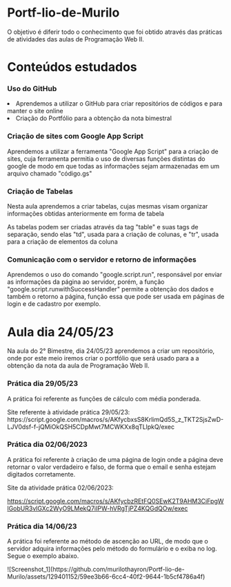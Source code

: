 # Portf-lio-de-Murilo   
O objetivo é diferir todo o conhecimento que foi obtido através das práticas de atividades das aulas de Programação Web II.

<h1> Conteúdos estudados </h1>
<h3> Uso do GitHub </h3>
<li> Aprendemos a utilizar o GitHub para criar repositórios de códigos e para manter o site online </li>
<li> Criação do Portfólio para a obtenção da nota bimestral </li>

<h3> Criação de sites com Google App Script </h3>  
<p> Aprendemos a utilizar a ferramenta "Google App Script" para a criação de sites, cuja ferramenta permitia o uso de diversas funções distintas do google de modo em que todas as informações sejam armazenadas em um arquivo chamado "código.gs" </p>

<h3> Criação de Tabelas </h3>
<p> Nesta aula aprendemos a criar tabelas, cujas mesmas visam organizar informações obtidas anteriormente em forma de tabela </p>
<p> As tabelas podem ser criadas através da tag "table" e suas tags de separação, sendo elas "td", usada para a criação de colunas, e "tr", usada para a criação de elementos da coluna </p>

<h3> Comunicação com o servidor e retorno de informações </h3>
<p> Aprendemos o uso do comando "google.script.run", responsável por enviar as informações da página ao servidor, porém, a função "google.script.runwithSuccessHandler" permite a obtenção dos dados e também o retorno a página, função essa que pode ser usada em páginas de login e de cadastro por exemplo.



<h1> Aula dia 24/05/23 </h1>
<p> Na aula do 2° Bimestre, dia 24/05/23 aprendemos a criar um repositório, onde por este meio iremos criar o portfólio que será usado para a a obtenção da nota da aula de Programação Web II. </p>

<h3> Prática dia 29/05/23 </h3>
<p> A prática foi referente as funções de cálculo com média ponderada. <p>
 Site referente à atividade prática 29/05/23:
 https://script.google.com/macros/s/AKfycbxsS8KrlimQd5S_z_TKT2SjsZwD-LJV0dsf-f-jQMiOkQSH5CDpMwt7MCWKXx8qTLlpkQ/exec
 
 <h3> Prática dia 02/06/2023 </h3>
 <p> A prática foi referente à criação de uma página de login onde a página deve retornar o valor verdadeiro e falso, de forma que o email e senha estejam digitados corretamente. <p>
  Site da atividade prática 02/06/2023:

 https://script.google.com/macros/s/AKfycbzREtFQ0SEwK2T9AHM3CiFpgWlGobUR3vlGXc2WyO9LMekQ7iIPW-hVRgTjPZ4KQGdQOw/exec

 <h3> Prática dia 14/06/23</h3>
 <p> A prática foi referente ao método de ascenção ao URL, de modo que o servidor adquira informações pelo método do formulário e o exiba no log. Segue o exemplo abaixo.</p>
![Screenshot_1](https://github.com/murilothayron/Portf-lio-de-Murilo/assets/129401152/59ee3b66-6cc4-40f2-9644-1b5cf4786a4f)
